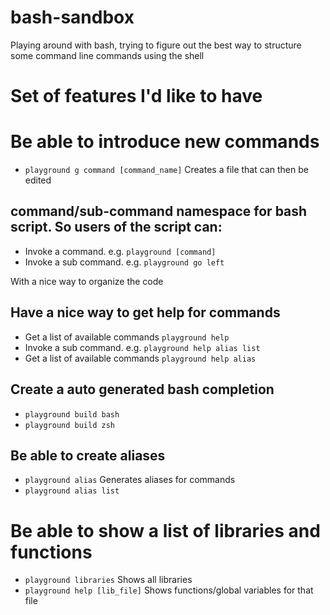 # bash-sandbox

Playing around with bash, trying to figure out the best way to structure some command line commands using the shell


# Set of features I'd like to have

# Be able to introduce new commands
- `playground g command [command_name]` Creates a file that can then be edited

## command/sub-command namespace for bash script. So users of the script can:

- Invoke a command. e.g. `playground [command]`
- Invoke a sub command. e.g. `playground go left`

With a nice way to organize the code

## Have a nice way to get help for commands
- Get a list of available commands `playground help`
- Invoke a sub command. e.g. `playground help alias list`
- Get a list of available commands `playground help alias`

## Create a auto generated bash completion

- `playground build bash`
- `playground build zsh`

## Be able to create aliases

- `playground alias` Generates aliases for commands
- `playground alias list`

# Be able to show a list of libraries and functions
- `playground libraries` Shows all libraries
- `playground help [lib_file]` Shows functions/global variables for that file
